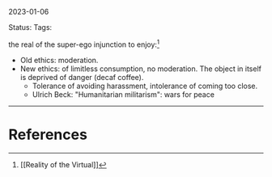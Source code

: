 2023-01-06

Status: 
Tags: 

the real of the super-ego injunction to enjoy:[^1]
* Old ethics: moderation.
* New ethics: of limitless consumption, no moderation. The object in itself is deprived of danger (decaf coffee).
    * Tolerance of avoiding harassment, intolerance of coming too close.
    * Ulrich Beck: "Humanitarian militarism": wars for peace


---
# References

[^1]: [[Reality of the Virtual]]
